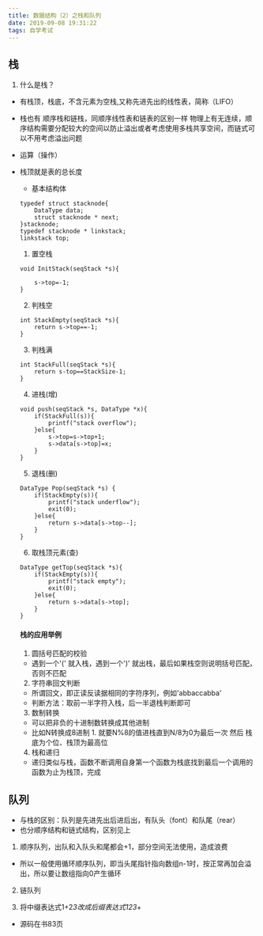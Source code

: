 ```yaml
---
title: 数据结构（2）之栈和队列
date: 2019-09-08 19:31:22
tags: 自学考试
---
```


## 栈

1. 什么是栈？
- 有栈顶，栈底，不含元素为空栈,又称先进先出的线性表，简称（LIFO）
- 栈也有 顺序栈和链栈，同顺序线性表和链表的区别一样 物理上有无连续，顺序结构需要分配较大的空间以防止溢出或者考虑使用多栈共享空间，而链式可以不用考虑溢出问题
- 运算（操作）
- 栈顶就是表的总长度
    - 基本结构体
    ```
    typedef struct stacknode{
        DataType data;
        struct stacknode * next;
    }stacknode;
    typedef stacknode * linkstack;
    linkstack top;
    ```


    1. 置空栈
    ```
    void InitStack(seqStack *s){
        
        s->top=-1;
    }    
    ```
    2. 判栈空
    ```
    int StackEmpty(seqStack *s){
        return s->top==-1;
    } 
    ```
    3. 判栈满
    ```
    int StackFull(seqStack *s){
        return s-top==StackSize-1;
    }  
    ```
    4. 进栈(增)
    ```
    void push(seqStack *s, DataType *x){
        if(StackFull(s)){
            printf("stack overflow");
        }else{
            s->top=s->top+1;
            s->data[s->top]=x; 
        } 
    } 
    ```
    5. 退栈(删) 
    ```
    DataType Pop(seqStack *s) {
        if(StackEmpty(s)){
            printf("stack underflow");
            exit(0);
        }else{
            return s->data[s->top--];
        } 
    } 
    ```
    6. 取栈顶元素(查) 
    ```
    DataType getTop(seqStack *s){
        if(StackEmpty(s)){
            printf("stack empty");
            exit(0);
        }else{
            return s->data[s->top];
        } 
    } 
    ```

    #### 栈的应用举例
    
    1. 圆括号匹配的校验
    - 遇到一个'(' 就入栈，遇到一个')' 就出栈，最后如果栈空则说明括号匹配，否则不匹配
    
    2. 字符串回文判断
    - 所谓回文，即正读反读据相同的字符序列，例如'abbaccabba'
    - 判断方法：取前一半字符入栈，后一半退栈判断即可
    
    3. 数制转换
    - 可以把非负的十进制数转换成其他进制
    - 比如N转换成8进制 1. 就要N%8的值进栈直到N/8为0为最后一次 然后 栈底为个位、栈顶为最高位  
    
    4. 栈和递归
    - 递归类似与栈，函数不断调用自身第一个函数为栈底找到最后一个调用的函数为止为栈顶，完成


## 队列
- 与栈的区别：队列是先进先出后进后出，有队头（font）和队尾（rear）
- 也分顺序结构和链式结构，区别见上

1. 顺序队列，出队和入队头和尾都会+1，部分空间无法使用，造成浪费
- 所以一般使用循环顺序队列，即当头尾指针指向数组n-1时，按正常再加会溢出，所以要让数组指向0产生循环

2. 链队列

3. 将中缀表达式1+2*3改成后缀表达式123*+ 
- 源码在书83页
